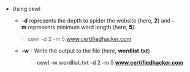- Using cewl
	- **-d** represents the depth to spider the website (here, **2**) and **-m** represents minimum word length (here, **5**).
	
	>cewl -d 2 -m 5 www.certifiedhacker.com
	
	- **-w** - Write the output to the file (here, **wordlist.txt**)

		>**cewl -w wordlist.txt -d 2 -m 5 www.certifiedhacker.com**
		
	